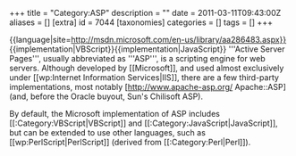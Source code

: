 +++
title = "Category:ASP"
description = ""
date = 2011-03-11T09:43:00Z
aliases = []
[extra]
id = 7044
[taxonomies]
categories = []
tags = []
+++

{{language|site=http://msdn.microsoft.com/en-us/library/aa286483.aspx}}
{{implementation|VBScript}}{{implementation|JavaScript}}
'''Active Server Pages''', usually abbreviated as '''ASP''', is a scripting engine for web servers. Although developed by [[Microsoft]], and used almost exclusively under [[wp:Internet Information Services|IIS]], there are a few third-party implementations, most notably [http://www.apache-asp.org/ Apache::ASP] (and, before the Oracle buyout, Sun's Chilisoft ASP).

By default, the Microsoft implementation of ASP includes [[:Category:VBScript|VBScript]] and [[:Category:JavaScript|JavaScript]], but can be extended to use other languages, such as [[wp:PerlScript|PerlScript]] (derived from [[:Category:Perl|Perl]]).
